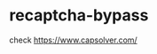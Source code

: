 # recaptcha-bypass
check https://www.capsolver.com/ 



















                                                                                                                                     